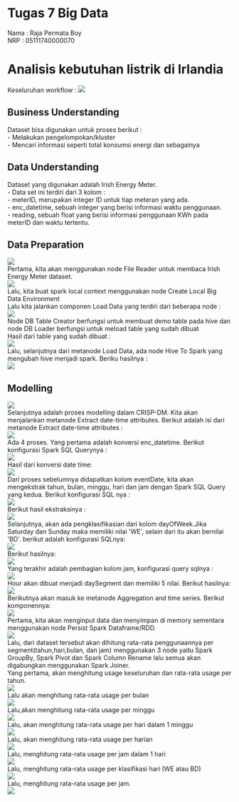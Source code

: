<h1> Tugas 7 Big Data </h1>
Nama : Raja Permata Boy <br>
NRP : 05111740000070 <br>

<h1> Analisis kebutuhan listrik di Irlandia</h1>
Keseluruhan workflow :
<img src="/tugas7bd/workflow.jpg"><br>
<h2>Business Understanding</h2>
Dataset bisa digunakan untuk proses berikut :<br>
- Melakukan pengelompokan/kluster<br>
- Mencari informasi seperti total konsumsi energi dan sebagainya <br>

<h2> Data Understanding</h2>
Dataset yang digunakan adalah Irish Energy Meter. <br>
- Data set ini terdiri dari 3 kolom : <br> 
- meterID, merupakan integer ID untuk tiap meteran yang ada.<br>
- enc_datetime, sebuah integer yang berisi informasi waktu penggunaan.<br>
- reading, sebuah float yang berisi informasi penggunaan KWh pada meterID dan waktu tertentu.<br>

<h2>Data Preparation </h2>
<img src="/tugas7bd/dataprep.jpg"><br>
Pertama, kita akan menggunakan node File Reader untuk membaca Irish Energy Meter dataset. <br>
<img src="/tugas7bd/conffilereader.jpg"><br>
Lalu, kita buat spark local context menggunakan node Create Local Big Data Environment <br>
Lalu kita jalankan componen Load Data yang terdiri dari beberapa node : <br>
<img src="/tugas7bd/loaddata.jpg"><br>
Node DB Table Creator berfungsi untuk membuat demo table pada hive dan node DB Loader berfungsi untuk meload table yang sudah dibuat<br>
Hasil dari table yang sudah dibuat : <br>
<img src="/tugas7bd/dbloader.jpg"><br>
Lalu, selanjutnya dari metanode Load Data, ada node Hive To Spark yang mengubah hive menjadi spark. Beriku hasilnya :<br>
<img src="/tugas7bd/hivetospark.jpg"><br>
<h2>Modelling</h2>
<img src="/tugas7bd/modelling.jpg"><br>
Selanjutnya adalah proses modelling dalam CRISP-DM. Kita akan menjalankan metanode Extract date-time attributes. Berikut adalah isi dari metanode Extract date-time attributes : <br>
<img src="/tugas7bd/extractddate.jpg"><br>
Ada 4 proses. Yang pertama adalah konversi enc_datetime. Berikut konfigurasi Spark SQL Querynya : <br>
<img src="/tugas7bd/datetimeconversion.jpg"><br>
Hasil dari konversi date time:<br>
<img src="/tugas7bd/convresult.jpg"><br>
Dari proses sebelumnya didapatkan kolom eventDate, kita akan mengekstrak tahun, bulan, minggu, hari dan jam dengan Spark SQL Query yang kedua. Berikut konfigurasi SQL nya : <br>
<img src="/tugas7bd/extract.jpg"><br>
Berikut hasil ekstraksinya : <br>
<img src="/tugas7bd/extractresult.jpg"><br>
Selanjutnya, akan ada pengklasifikasian dari kolom dayOfWeek.Jika Saturday dan Sunday maka memiliki nilai 'WE', selain dari itu akan bernilai 'BD'. berikut adalah konfigurasi SQLnya:<br>
<img src="/tugas7bd/confday.jpg"><br>
Berikut hasilnya:<br>
<img src="/tugas7bd/dayresult.jpg"><br>
Yang terakhir adalah pembagian kolom jam, konfigurasi query sqlnya :<br>
<img src="/tugas7bd/hourconf.jpg"><br>
Hour akan dibuat menjadi daySegment dan memiliki 5 nilai. Berikut hasilnya:<br>
<img src="/tugas7bd/hourresult.jpg"><br>
Berikutnya akan masuk ke metanode Aggregation and time series. Berikut komponennya: <br>
<img src="/tugas7bd/aggre.jpg"><br>
Pertama, kita akan menginput data dan menyimpan di memory sementara menggunakan node Persist Spark Dataframe/RDD.<br>
 <img src="/tugas7bd/rdd.jpg"><br>
 Lalu, dari dataset tersebut akan dihitung rata-rata penggunaannya per segment(tahun,hari,bulan, dan jam) menggunakan 3 node yaitu Spark GroupBy, Spark Pivot dan Spark Column Rename lalu semua akan digabungkan menggunakan Spark Joiner.<br>
 Yang pertama, akan menghitung usage keseluruhan dan rata-rata usage per tahun.<br>
  <img src="/tugas7bd/byyear.jpg"><br>
  Lalu akan menghitung rata-rata usage per bulan<br>
   <img src="/tugas7bd/bymonth.jpg"><br>
 Lalu,akan menghitung rata-rata usage per minggu<br>
  <img src="/tugas7bd/byweek.jpg"><br>
  Lalu, akan menghitung rata-rata usage per hari dalam 1 minggu<br>
   <img src="/tugas7bd/bydayofweek.jpg"><br>
  Lalu, akan menghitung rata-rata usage per harian <br>
   <img src="/tugas7bd/byday.jpg"><br>
   Lalu, menghitung rata-rata usage per jam dalam 1 hari <br>
    <img src="/tugas7bd/byhour.jpg"><br>
    Lalu, menghitung rata-rata usage per klasifikasi hari (WE atau BD) <br>
     <img src="/tugas7bd/dayclassifier.jpg"><br>
     Lalu, menghitung rata-rata usage per jam. <br>
      <img src="/tugas7bd/byhour2.jpg"><br>
